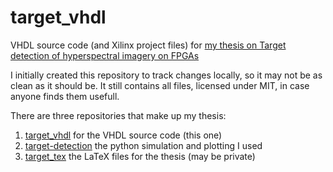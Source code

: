 ﻿
# target_vhdl
VHDL source code (and Xilinx project files) for [my thesis on Target detection of hyperspectral imagery on FPGAs](https://eprints.ucm.es/id/eprint/62874/)

I initially created this repository to track changes locally, so it may not be as clean as it should be. It still contains all files, licensed under MIT, in case anyone finds them usefull. 

There are three repositories that make up my thesis:

 1. [target_vhdl](https://github.com/martinbarez/target_vhdl) for the VHDL source code (this one)
 2. [target-detection](https://github.com/martinbarez/target-detection) the python simulation and plotting I used
 3. [target_tex](https://github.com/martinbarez/target_tex) the LaTeX files for the thesis (may be private)
